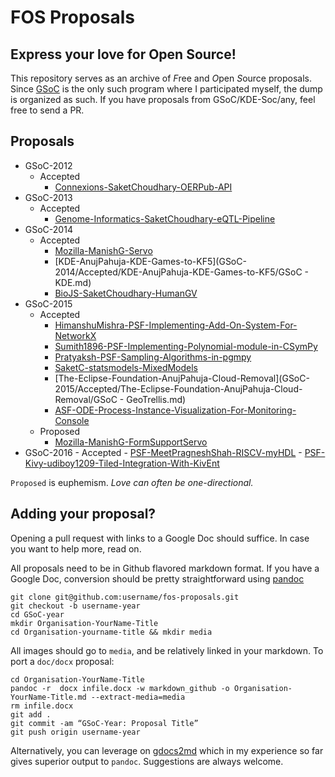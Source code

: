 # FOS Proposals
## Express your love for Open Source!

This repository serves as an archive of *F*ree and *O*pen *S*ource proposals.
Since [GSoC](https://developers.google.com/open-source/soc/?csw=1) is the only such 
program where I participated myself, the dump is organized as such.
If you have proposals from GSoC/KDE-Soc/any, feel free to send a PR.


## Proposals

- GSoC-2012
	- Accepted
		- [Connexions-SaketChoudhary-OERPub-API](GSoC-2012/Accepted/Connexions-SaketChoudhary-OERPub-API/Connexions-SaketChoudhary-OERPub-API.md)
- GSoC-2013
	- Accepted
		- [Genome-Informatics-SaketChoudhary-eQTL-Pipeline](GSoC-2013/Accepted/Genome-Informatics-SaketChoudhary-eQTL-Pipeline/Genome-Informatics-SaketChoudhary-eQTL-Pipeline.md)
- GSoC-2014
	- Accepted
		- [Mozilla-ManishG-Servo](GSoC-2014/Accepted/Mozilla-ManishG-Servo/Mozilla-ManishG-Servo.md)
		- [KDE-AnujPahuja-KDE-Games-to-KF5](GSoC-2014/Accepted/KDE-AnujPahuja-KDE-Games-to-KF5/GSoC - KDE.md)
		- [BioJS-SaketChoudhary-HumanGV](GSoC-2014/Accepted/BioJS-SaketChoudhary-HumanGV/BioJS-SaketChoudhary-HumanGV.md)
- GSoC-2015
	- Accepted
		- [HimanshuMishra-PSF-Implementing-Add-On-System-For-NetworkX](GSoC-2015/Accepted/HimanshuMishra-PSF-Implementing-Add-On-System-For-NetworkX/GSoC-2015-Application-Himanshu-Mishra-Add-on-System-for-NetworkX.md)
		- [Sumith1896-PSF-Implementing-Polynomial-module-in-CSymPy](GSoC-2015/Accepted/Sumith1896-PSF-Implementing-Polynomial-module-in-CSymPy/GSoC-2015-Application-Sumith-Implementing-polynomial-module-in-CSymPy.md)
		- [Pratyaksh-PSF-Sampling-Algorithms-in-pgmpy](GSoC-2015/Accepted/Pratyaksh-PSF-Sampling-Algorithms-in-pgmpy/Pratyaksh-PSF-Sampling-Algorithms-in-pgmpy.md)
		- [SaketC-statsmodels-MixedModels](GSoC-2015/Accepted/SaketC-statsmodels-MixedModels/SaketC-statsmodels-MixedModels.md)
		- [The-Eclipse-Foundation-AnujPahuja-Cloud-Removal](GSoC-2015/Accepted/The-Eclipse-Foundation-AnujPahuja-Cloud-Removal/GSoC - GeoTrellis.md)
		- [ASF-ODE-Process-Instance-Visualization-For-Monitoring-Console](GSoC-2015/Accepted/kamdjouduplex-ASF-ODE-Process-Instance-Visualization-For-Monitoring-Console/kamdjouduplex-ASF-ODE-Process-Instance-Visualization-For-Monitoring-Console.md)
	- Proposed
		- [Mozilla-ManishG-FormSupportServo](GSoC-2015/Proposed/Mozilla-ManishG-FormSupportServo/Mozilla-ManishG-FormSupportServo.md)
- GSoC-2016
	    - Accepted
		- [PSF-MeetPragneshShah-RISCV-myHDL](GSoC-2016/Accepted/PSF-MeetPragneshShah-RISCV-myHDL/PSF-MeetPragneshShah-RISCV-myhdl.md)
		- [PSF-Kivy-udiboy1209-Tiled-Integration-With-KivEnt](PSF-Kivy-udiboy1209-Tiled-Integration-With-KivEnt/PSF-Kivy-udiboy1209-Tiled-Integration-With-KivEnt.md)

`Proposed` is euphemism.
*Love can often be one-directional.*

## Adding your proposal?

Opening a pull request with links to a Google Doc should suffice.
In case you want to help more, read on.


All proposals need to be in Github flavored markdown format.
If you have a Google Doc, conversion should be pretty straightforward
using [pandoc](http://johnmacfarlane.net/pandoc/README.html)



```
git clone git@github.com:username/fos-proposals.git
git checkout -b username-year
cd GSoC-year
mkdir Organisation-YourName-Title
cd Organisation-yourname-title && mkdir media
```

All images should go to `media`, and be relatively linked in your markdown.
To port a `doc/docx` proposal:

```
cd Organisation-YourName-Title
pandoc -r  docx infile.docx -w markdown_github -o Organisation-YourName-Title.md --extract-media=media
rm infile.docx
git add .
git commit -am “GSoC-Year: Proposal Title”
git push origin username-year
```

Alternatively, you can leverage on [gdocs2md](https://github.com/mangini/gdocs2md)
which in my experience so far gives superior output to `pandoc`.
Suggestions are always welcome.





